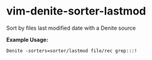 # vim-denite-sorter-lastmod
Sort by files last modified date with a Denite source


**Example Usage:**

`Denite -sorters=sorter/lastmod file/rec grep:::!`
